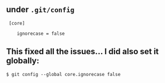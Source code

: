 ## under `.git/config`

```
 [core]

    ignorecase = false
```

## This fixed all the issues... I did also set it globally:

```
$ git config --global core.ignorecase false
```
